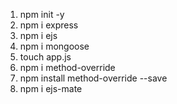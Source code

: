 <!-- Packages -->
1. npm init -y
2. npm i express
3. npm i ejs
4. npm i mongoose
5. touch app.js
6. npm i method-override
7. npm install method-override --save
8. npm i ejs-mate


